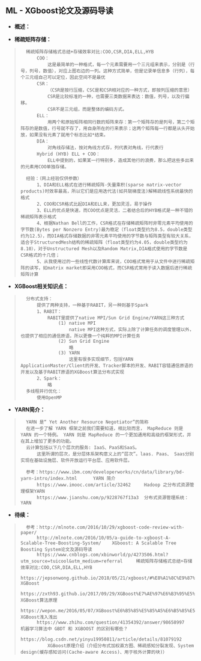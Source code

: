 ## ML - XGboost论文及源码导读
- **概述：**
>
>
>
>
>
>
>
>

- **稀疏矩阵存储：**
>       稀疏矩阵存储格式总结+存储效率对比:COO,CSR,DIA,ELL,HYB
>           COO：
>               这是最简单的一种格式，每一个元素需要用一个三元组来表示，分别是（行号，列号，数值），对应上图右边的一列。这种方式简单，但是记录单信息多（行列），每个三元组自己可以定位，因此空间不是最优
>           CSR：
>               （CSR是按行压缩，CSC是和CSR相对应的一种方式，即按列压缩的意思）
>               CSR是比较标准的一种，也需要三类数据来表达：数值，列号，以及行偏移。
>               CSR不是三元组，而是整体的编码方式。
>           ELL：
>               用两个和原始矩阵相同行数的矩阵来存：第一个矩阵存的是列号，第二个矩阵存的是数值，行号就不存了，用自身所在的行来表示；这两个矩阵每一行都是从头开始放，如果没有元素了就用个标志比如*结束。
>           DIA：
>               对角线存储法，按对角线方式存，列代表对角线，行代表行
>           Hybrid (HYB) ELL + COO：
>               ELL中提到的，如果某一行特别多，造成其他行的浪费，那么把这些多出来的元素用COO单独存储。
>
>       经验：（网上经验仅供参数）
>           1、DIA和ELL格式在进行稀疏矩阵-矢量乘积(sparse matrix-vector products)时效率最高，所以它们是应用迭代法(如共轭梯度法)解稀疏线性系统最快的格式
>           2、COO和CSR格式比起DIA和ELL来，更加灵活，易于操作
>           3、ELL的优点是快速，而COO优点是灵活，二者结合后的HYB格式是一种不错的稀疏矩阵表示格式
>           4、根据Nathan Bell的工作，CSR格式在存储稀疏矩阵时非零元素平均使用的字节数(Bytes per Nonzero Entry)最为稳定（float类型约为8.5，double类型约为12.5），而DIA格式存储数据的非零元素平均使用的字节数与矩阵类型有较大关系，适合于StructuredMesh结构的稀疏矩阵（float类型约为4.05，double类型约为8.10），对于Unstructured Mesh以及Random Matrix,DIA格式使用的字节数是CSR格式的十几倍；
>           5、从我使用过的一些线性代数计算库来说，COO格式常用于从文件中进行稀疏矩阵的读写，如matrix market即采用COO格式，而CSR格式常用于读入数据后进行稀疏矩阵计算
>
>
>

- **XGBoost相关知识点：**
>       分布式支持：
>           提供了两种支持，一种基于RABIT，另一种则基于Spark
>           1、RABIT：
>               RABIT里提供了native MPI/Sun Grid Engine/YARN这三种方式
>                   (1) native MPI
>                       native MPI这种方式，实际上除了计算任务的调度管理以外，也提供了相应的通信原语，所以更像一个纯粹的MPI计算任务
>                   (2) Sun Grid Engine
>                       略
>                   (3) YARN
>                       这里有很多实现细节，包括YARN ApplicationMaster/Client的开发、Tracker脚本的开发、RABIT容错通信原语的开发以及基于RABIT原语的XGBoost算法分布式实现
>           2、Spark：
>               略
>       多线程并行优化：
>           使用OpenMP
>

- **YARN简介：**
>       YARN 是“ Yet Another Resource Negotiator”的简称
>       在进一步了解 YARN 框架之前我们需要知道，相比较而言， MapReduce 则是 YARN 的一个特例。 YARN 则是 MapReduce 的一个更加通用和高级的框架形式，并在其上增加了更多的功能。
>       云计算包括以下几个层次的服务: IaaS、PaaS和SaaS。
>           这里所谓的层次，是分层体系架构意义上的“层次”。laas. Paas、 Saas分别实现在基础设施层、软件开放运行平台层、应用软件层。
>
>       参考：https://www.ibm.com/developerworks/cn/data/library/bd-yarn-intro/index.html      YARN 简介
>           https://www.imooc.com/article/32462     Hadoop 之分布式资源管理框架YARN
>           https://www.jianshu.com/p/9228767f13a3  分布式资源管理系统：YARN
>
>
>
>
>
>
>
>
>
>

- **待续：**
>       参考：http://mlnote.com/2016/10/29/xgboost-code-review-with-paper/
>           http://mlnote.com/2016/10/05/a-guide-to-xgboost-A-Scalable-Tree-Boosting-System/    XGboost: A Scalable Tree Boosting System论文及源码导读
>           https://www.cnblogs.com/xbinworld/p/4273506.html?utm_source=tuicool&utm_medium=referral     稀疏矩阵存储格式总结+存储效率对比:COO,CSR,DIA,ELL,HYB
>           https://jepsonwong.github.io/2018/05/21/xgboost/#%E8%A1%8C%E9%87%87%E6%A0%B7%E5%88%97%E9%87%87%E6%A0%B7     XGBoost
>           https://zxth93.github.io/2017/09/29/XGBoost%E7%AE%97%E6%B3%95%E5%8E%9F%E7%90%86/index.html      XGBoost算法原理
>           https://wepon.me/2016/05/07/XGBoost%E6%B5%85%E5%85%A5%E6%B5%85%E5%87%BA/    XGBoost浅入浅出
>           https://www.zhihu.com/question/41354392/answer/98658997     机器学习算法中 GBDT 和 XGBOOST 的区别有哪些？
>           https://blog.csdn.net/yinyu19950811/article/details/81079192
>               XGBoost原理介绍（介绍分布式加权直方图、稀疏感知分裂发现、System design(缓存感知访问(Cache-aware Access)、用于核外计算的块)）
>
>
>
>
>
>
>
>
>
